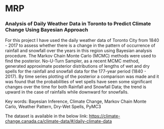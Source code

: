 # MRP
### Analysis of Daily Weather Data in Toronto to Predict Climate Change Using Bayesian Approach

For this project I have used the daily weather data of Toronto City from 1840 - 2017 to assess whether there is a change in the pattern of occurrence of rainfall and snowfall over the years in this region using Bayesian analysis procedure. The Markov Chain Monte Carlo (MCMC) methods were used to find the posterior. No-U-Turn Sampler, as a recent MCMC method, generated approximate posterior distributions of lengths of wet and dry spells for the rainfall and snowfall data for the 177-year period (1840 - 2017). By time series plotting of the posterior a comparison was made and it was found that the probabilities of wet spells have seen some significant changes over the time for both Rainfall and Snowfall Data; the trend is upward in the case of rainfalls while downward for snowfalls. 

Key words: Bayesian Inference, Climate Change, Markov Chain Monte Carlo, Weather Pattern, Dry-Wet Spells, PyMC3

The dataset is available in the below link:
https://climate-change.canada.ca/climate-data/#/daily-climate-data
